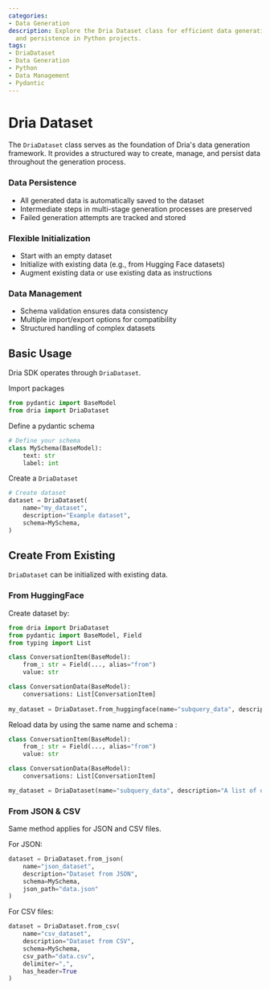 ```yaml
---
categories:
- Data Generation
description: Explore the Dria Dataset class for efficient data generation, management,
  and persistence in Python projects.
tags:
- DriaDataset
- Data Generation
- Python
- Data Management
- Pydantic
---
```


# Dria Dataset

The `DriaDataset` class serves as the foundation of Dria's data generation framework. 
It provides a structured way to create, manage, and persist data throughout the generation process.

### Data Persistence
- All generated data is automatically saved to the dataset
- Intermediate steps in multi-stage generation processes are preserved
- Failed generation attempts are tracked and stored

### Flexible Initialization
- Start with an empty dataset
- Initialize with existing data (e.g., from Hugging Face datasets)
- Augment existing data or use existing data as instructions

### Data Management
- Schema validation ensures data consistency
- Multiple import/export options for compatibility
- Structured handling of complex datasets

## Basic Usage

Dria SDK operates through `DriaDataset`. 

Import packages
```python
from pydantic import BaseModel
from dria import DriaDataset
```

Define a pydantic schema

```python
# Define your schema
class MySchema(BaseModel):
    text: str
    label: int
```

Create a `DriaDataset`

```python
# Create dataset
dataset = DriaDataset(
    name="my_dataset",
    description="Example dataset",
    schema=MySchema,
)
```

## Create From Existing

`DriaDataset` can be initialized with existing data. 

### From HuggingFace

Create dataset by:

```python
from dria import DriaDataset
from pydantic import BaseModel, Field
from typing import List

class ConversationItem(BaseModel):
    from_: str = Field(..., alias="from")
    value: str

class ConversationData(BaseModel):
    conversations: List[ConversationItem]
    
my_dataset = DriaDataset.from_huggingface(name="subquery_data", description="A list of query and subqueries", dataset_id="andthattoo/subqueries", schema=ConversationData)
```

Reload data by using the same name and schema :
```python
class ConversationItem(BaseModel):
    from_: str = Field(..., alias="from")
    value: str

class ConversationData(BaseModel):
    conversations: List[ConversationItem]

my_dataset = DriaDataset(name="subquery_data", description="A list of query and subqueries", schema=ConversationData)
```

### From JSON & CSV

Same method applies for JSON and CSV files.

For JSON:

```python
dataset = DriaDataset.from_json(
    name="json_dataset",
    description="Dataset from JSON",
    schema=MySchema,
    json_path="data.json"
)
```

For CSV files:

```python
dataset = DriaDataset.from_csv(
    name="csv_dataset",
    description="Dataset from CSV",
    schema=MySchema,
    csv_path="data.csv",
    delimiter=",",
    has_header=True
)
```
